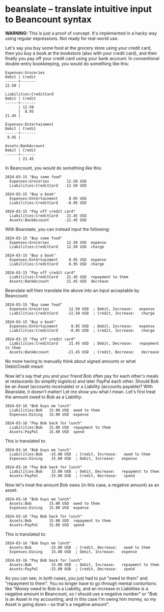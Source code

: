 # beanslate – translate intuitive input to Beancount syntax

**WARNING:** This is just a proof of concept. It's implemented in a hacky way
using regular expressions. Not ready for real-world use.

Let's say you buy some food at the grocery store using your credit card, then
you buy a book at the bookstore (also with your credit card), and then finally
you pay off your credit card using your bank account. In conventional
double-entry bookkeeping, you would do something like this:

```
Expenses:Groceries
Debit | Credit
------+-------
12.50 |

Liabilities:CreditCard
Debit | Credit
------+-------
      | 12.50
      |  8.95
21.45 |

Expenses:Entertainment
Debit | Credit
------+-------
 8.95 |

Assets:BankAccount
Debit | Credit
------+-------
      | 21.45
```


In Beancount, you would do something like this:

```
2024-03-15 "Buy some food"
  Expenses:Groceries        12.50 USD
  Liabilities:CreditCard   -12.50 USD

2024-03-15 "Buy a book"
  Expenses:Entertainment     8.95 USD
  Liabilities:CreditCard    -8.95 USD

2024-03-15 "Pay off credit card"
  Liabilities:CreditCard    21.45 USD
  Assets:BankAccount       -21.45 USD
```

With Beanslate, you can instead input the following:

```
2024-03-15 "Buy some food"
  Expenses:Groceries        12.50 USD  expense
  Liabilities:CreditCard    12.50 USD  charge

2024-03-15 "Buy a book"
  Expenses:Entertainment     8.95 USD  expense
  Liabilities:CreditCard     8.95 USD  charge

2024-03-15 "Pay off credit card"
  Liabilities:CreditCard    21.45 USD  repayment to them
  Assets:BankAccount        21.45 USD  decrease
```

Beanslate will then translate the above into an input acceptable by Beancount:

```
2024-03-15 "Buy some food"
  Expenses:Groceries         12.50 USD  ; Debit, Increase:   expense
  Liabilities:CreditCard    -12.50 USD  ; Credit, Increase:   charge

2024-03-15 "Buy a book"
  Expenses:Entertainment      8.95 USD  ; Debit, Increase:   expense
  Liabilities:CreditCard     -8.95 USD  ; Credit, Increase:   charge

2024-03-15 "Pay off credit card"
  Liabilities:CreditCard     21.45 USD  ; Debit, Decrease:   repayment to them
  Assets:BankAccount        -21.45 USD  ; Credit, Decrease:   decrease
```

No more having to manually think about signed amounts or what Debit/Credit mean!

Now let's say that you and your friend Bob often pay for each other's meals at
restaurants (to simplify logistics) and later PayPal each other.  Should Bob be
an Asset (accounts receivable) or a Liability (accounts payable)?  With
Beanslate, it doesn't matter! Let me show you what I mean. Let's first treat
the amount owed to Bob as a Liability:

```
2024-03-16 "Bob buys me lunch"
  Liabilities:Bob   15.00 USD  owed to them
  Expenses:Dining   15.00 USD  expense

2024-03-16 "Pay Bob back for lunch"
  Liabilities:Bob   15.00 USD  repayment to them
  Assets:PayPal     15.00 USD  spend
```

This is translated to:

```
2024-03-16 "Bob buys me lunch"
  Liabilities:Bob   -15.00 USD  ; Credit, Increase:   owed to them
  Expenses:Dining    15.00 USD  ; Debit, Increase:   expense

2024-03-16 "Pay Bob back for lunch"
  Liabilities:Bob    15.00 USD  ; Debit, Decrease:   repayment to them
  Assets:PayPal     -15.00 USD  ; Credit, Decrease:   spend
```

Now let's treat the amount Bob owes (in this case, a negative amount) as an
asset:

```
2024-03-16 "Bob buys me lunch"
  Assets:Bob        15.00 USD  owed to them
  Expenses:Dining   15.00 USD  expense

2024-03-16 "Pay Bob back for lunch"
  Assets:Bob        15.00 USD  repayment to them
  Assets:PayPal     15.00 USD  spend
```

This is translated to:

```
2024-03-16 "Bob buys me lunch"
  Assets:Bob        -15.00 USD  ; Credit, Decrease:   owed to them
  Expenses:Dining    15.00 USD  ; Debit, Increase:   expense

2024-03-16 "Pay Bob back for lunch"
  Assets:Bob         15.00 USD  ; Debit, Increase:   repayment to them
  Assets:PayPal     -15.00 USD  ; Credit, Decrease:   spend
```

As you can see, in both cases, you just had to put "owed to them" and
"repayment to them". You no longer have to go through mental contortions like
"Money owed to Bob is a Liability, and an increase in Liabilities is a negative
amount in Beancount, so I should use a negative number" or "Bob is an Asset in
my accounting, and in this case I'm owing him money, so my Asset is going
down – so that's a negative amount".
